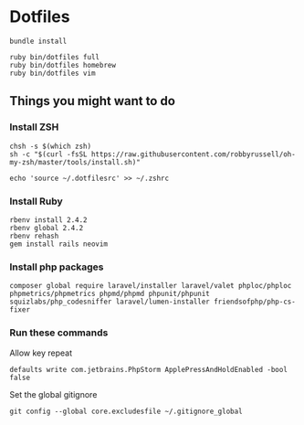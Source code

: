 # Dotfiles

```
bundle install

ruby bin/dotfiles full
ruby bin/dotfiles homebrew
ruby bin/dotfiles vim
```

## Things you might want to do

### Install ZSH
```
chsh -s $(which zsh)
sh -c "$(curl -fsSL https://raw.githubusercontent.com/robbyrussell/oh-my-zsh/master/tools/install.sh)"

echo 'source ~/.dotfilesrc' >> ~/.zshrc
```

### Install Ruby
```
rbenv install 2.4.2
rbenv global 2.4.2
rbenv rehash
gem install rails neovim
```

### Install php packages
```
composer global require laravel/installer laravel/valet phploc/phploc phpmetrics/phpmetrics phpmd/phpmd phpunit/phpunit squizlabs/php_codesniffer laravel/lumen-installer friendsofphp/php-cs-fixer
```

### Run these commands
Allow key repeat

```defaults write com.jetbrains.PhpStorm ApplePressAndHoldEnabled -bool false```

Set the global gitignore

```git config --global core.excludesfile ~/.gitignore_global```
